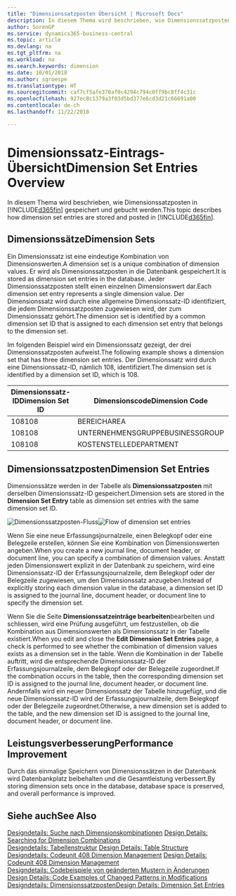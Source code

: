 ```yaml
---
title: "Dimensionssatzposten Übersicht | Microsoft Docs"
description: In diesem Thema wird beschrieben, wie Dimensionssatzposten in Dynamics 365 gespeichert und gebucht werden.
author: SorenGP
ms.service: dynamics365-business-central
ms.topic: article
ms.devlang: na
ms.tgt_pltfrm: na
ms.workload: na
ms.search.keywords: dimension
ms.date: 10/01/2018
ms.author: sgroespe
ms.translationtype: HT
ms.sourcegitcommit: caf7cf5afe370af0c4294c794c0ff9bc8ff4c31c
ms.openlocfilehash: 927ec8c1379a3f03d5bd377e6cd3d21c66691a00
ms.contentlocale: de-ch
ms.lasthandoff: 11/22/2018

---
```

# <a name="dimension-set-entries-overview"></a><span data-ttu-id="c1221-103">Dimensionssatz-Eintrags-Übersicht</span><span class="sxs-lookup"><span data-stu-id="c1221-103">Dimension Set Entries Overview</span></span>
<span data-ttu-id="c1221-104">In diesem Thema wird beschrieben, wie Dimensionssatzposten in [!INCLUDE[d365fin](includes/d365fin_md.md)] gespeichert und gebucht werden.</span><span class="sxs-lookup"><span data-stu-id="c1221-104">This topic describes how dimension set entries are stored and posted in [!INCLUDE[d365fin](includes/d365fin_md.md)].</span></span>  

## <a name="dimension-sets"></a><span data-ttu-id="c1221-105">Dimensionssätze</span><span class="sxs-lookup"><span data-stu-id="c1221-105">Dimension Sets</span></span>  
<span data-ttu-id="c1221-106">Ein Dimensionssatz ist eine eindeutige Kombination von Dimensionswerten.</span><span class="sxs-lookup"><span data-stu-id="c1221-106">A dimension set is a unique combination of dimension values.</span></span> <span data-ttu-id="c1221-107">Er wird als Dimensionssatzposten in die Datenbank gespeichert.</span><span class="sxs-lookup"><span data-stu-id="c1221-107">It is stored as dimension set entries in the database.</span></span> <span data-ttu-id="c1221-108">Jeder Dimensionssatzposten stellt einen einzelnen Dimensionswert dar.</span><span class="sxs-lookup"><span data-stu-id="c1221-108">Each dimension set entry represents a single dimension value.</span></span> <span data-ttu-id="c1221-109">Der Dimensionssatz wird durch eine allgemeine Dimensionssatz-ID identifiziert, die jedem Dimensionssatzposten zugewiesen wird, der zum Dimensionssatz gehört.</span><span class="sxs-lookup"><span data-stu-id="c1221-109">The dimension set is identified by a common dimension set ID that is assigned to each dimension set entry that belongs to the dimension set.</span></span>  

<span data-ttu-id="c1221-110">Im folgenden Beispiel wird ein Dimensionssatz gezeigt, der drei Dimensionssatzposten aufweist.</span><span class="sxs-lookup"><span data-stu-id="c1221-110">The following example shows a dimension set that has three dimension set entries.</span></span> <span data-ttu-id="c1221-111">Der Dimensionssatz wird durch eine Dimensionssatz-ID, nämlich 108, identifiziert.</span><span class="sxs-lookup"><span data-stu-id="c1221-111">The dimension set is identified by a dimension set ID, which is 108.</span></span>  

|<span data-ttu-id="c1221-112">Dimensionssatz-ID</span><span class="sxs-lookup"><span data-stu-id="c1221-112">Dimension Set ID</span></span>|<span data-ttu-id="c1221-113">Dimensionscode</span><span class="sxs-lookup"><span data-stu-id="c1221-113">Dimension Code</span></span>|<span data-ttu-id="c1221-114">Dimensionswertcode</span><span class="sxs-lookup"><span data-stu-id="c1221-114">Dimension Value Code</span></span>|<span data-ttu-id="c1221-115">Dimensionswertname</span><span class="sxs-lookup"><span data-stu-id="c1221-115">Dimension Value Name</span></span>|  
|----------------------|--------------------|--------------------------|--------------------------|  
|<span data-ttu-id="c1221-116">108</span><span class="sxs-lookup"><span data-stu-id="c1221-116">108</span></span>|<span data-ttu-id="c1221-117">BEREICH</span><span class="sxs-lookup"><span data-stu-id="c1221-117">AREA</span></span>|<span data-ttu-id="c1221-118">70</span><span class="sxs-lookup"><span data-stu-id="c1221-118">70</span></span>|<span data-ttu-id="c1221-119">Nordamerika</span><span class="sxs-lookup"><span data-stu-id="c1221-119">America North</span></span>|  
|<span data-ttu-id="c1221-120">108</span><span class="sxs-lookup"><span data-stu-id="c1221-120">108</span></span>|<span data-ttu-id="c1221-121">UNTERNEHMENSGRUPPE</span><span class="sxs-lookup"><span data-stu-id="c1221-121">BUSINESSGROUP</span></span>|<span data-ttu-id="c1221-122">HOME</span><span class="sxs-lookup"><span data-stu-id="c1221-122">HOME</span></span>|<span data-ttu-id="c1221-123">Start</span><span class="sxs-lookup"><span data-stu-id="c1221-123">Home</span></span>|  
|<span data-ttu-id="c1221-124">108</span><span class="sxs-lookup"><span data-stu-id="c1221-124">108</span></span>|<span data-ttu-id="c1221-125">KOSTENSTELLE</span><span class="sxs-lookup"><span data-stu-id="c1221-125">DEPARTMENT</span></span>|<span data-ttu-id="c1221-126">VERKAUF</span><span class="sxs-lookup"><span data-stu-id="c1221-126">SALES</span></span>|<span data-ttu-id="c1221-127">Verkauf</span><span class="sxs-lookup"><span data-stu-id="c1221-127">Sales</span></span>|  

## <a name="dimension-set-entries"></a><span data-ttu-id="c1221-128">Dimensionssatzposten</span><span class="sxs-lookup"><span data-stu-id="c1221-128">Dimension Set Entries</span></span>  
<span data-ttu-id="c1221-129">Dimensionssätze werden in der Tabelle als **Dimensionssatzposten** mit derselben Dimensionssatz-ID gespeichert.</span><span class="sxs-lookup"><span data-stu-id="c1221-129">Dimension sets are stored in the **Dimension Set Entry** table as dimension set entries with the same dimension set ID.</span></span>  

<span data-ttu-id="c1221-130">![Dimensionssatzposten-Fluss](media/dimensionentrynav7.png "Dimensionssatzposten-Fluss")</span><span class="sxs-lookup"><span data-stu-id="c1221-130">![Flow of dimension set entries](media/dimensionentrynav7.png "Flow of dimension set entries")</span></span>  

<span data-ttu-id="c1221-131">Wenn Sie eine neue Erfassungsjournalzeile, einen Belegkopf oder eine Belegzeile erstellen, können Sie eine Kombination von Dimensionswerten angeben.</span><span class="sxs-lookup"><span data-stu-id="c1221-131">When you create a new journal line, document header, or document line, you can specify a combination of dimension values.</span></span> <span data-ttu-id="c1221-132">Anstatt jeden Dimensionswert explizit in der Datenbank zu speichern, wird eine Dimensionssatz-ID der Erfassungsjournalzeile, dem Belegkopf oder der Belegzeile zugewiesen, um den Dimensionssatz anzugeben.</span><span class="sxs-lookup"><span data-stu-id="c1221-132">Instead of explicitly storing each dimension value in the database, a dimension set ID is assigned to the journal line, document header, or document line to specify the dimension set.</span></span>  

<span data-ttu-id="c1221-133">Wenn Sie die Seite **Dimensionssatzeinträge bearbeiten**bearbeiten und schliessen, wird eine Prüfung ausgeführt, um festzustellen, ob die Kombination aus Dimensionswerten als Dimensionssatz in der Tabelle existiert.</span><span class="sxs-lookup"><span data-stu-id="c1221-133">When you edit and close the **Edit Dimension Set Entries** page, a check is performed to see whether the combination of dimension values exists as a dimension set in the table.</span></span> <span data-ttu-id="c1221-134">Wenn die Kombination in der Tabelle auftritt, wird die entsprechende Dimensionssatz-ID der Erfassungsjournalzeile, dem Belegkopf oder der Belegzeile zugeordnet.</span><span class="sxs-lookup"><span data-stu-id="c1221-134">If the combination occurs in the table, then the corresponding dimension set ID is assigned to the journal line, document header, or document line.</span></span> <span data-ttu-id="c1221-135">Andernfalls wird ein neuer Dimensionssatz der Tabelle hinzugefügt, und die neue Dimensionssatz-ID wird der Erfassungsjournalzeile, dem Belegkopf oder der Belegzeile zugeordnet.</span><span class="sxs-lookup"><span data-stu-id="c1221-135">Otherwise, a new dimension set is added to the table, and the new dimension set ID is assigned to the journal line, document header, or document line.</span></span>  

## <a name="performance-improvement"></a><span data-ttu-id="c1221-136">Leistungsverbesserung</span><span class="sxs-lookup"><span data-stu-id="c1221-136">Performance Improvement</span></span>  
<span data-ttu-id="c1221-137">Durch das einmalige Speichern von Dimensionssätzen in der Datenbank wird Datenbankplatz beibehalten und die Gesamtleistung verbessert.</span><span class="sxs-lookup"><span data-stu-id="c1221-137">By storing dimension sets once in the database, database space is preserved, and overall performance is improved.</span></span>  

## <a name="see-also"></a><span data-ttu-id="c1221-138">Siehe auch</span><span class="sxs-lookup"><span data-stu-id="c1221-138">See Also</span></span>  
<span data-ttu-id="c1221-139">[Designdetails: Suche nach Dimensionskombinationen](design-details-searching-for-dimension-combinations.md) </span><span class="sxs-lookup"><span data-stu-id="c1221-139">[Design Details: Searching for Dimension Combinations](design-details-searching-for-dimension-combinations.md) </span></span>  
<span data-ttu-id="c1221-140">[Designdetails: Tabellenstruktur](design-details-table-structure.md) </span><span class="sxs-lookup"><span data-stu-id="c1221-140">[Design Details: Table Structure](design-details-table-structure.md) </span></span>  
<span data-ttu-id="c1221-141">[Designdetails: Codeunit 408 Dimension Management](design-details-codeunit-408-dimension-management.md) </span><span class="sxs-lookup"><span data-stu-id="c1221-141">[Design Details: Codeunit 408 Dimension Management](design-details-codeunit-408-dimension-management.md) </span></span>  
<span data-ttu-id="c1221-142">[Designdetails: Codebeispiele von geänderten Mustern in Änderungen](design-details-code-examples-of-changed-patterns-in-modifications.md) </span><span class="sxs-lookup"><span data-stu-id="c1221-142">[Design Details: Code Examples of Changed Patterns in Modifications](design-details-code-examples-of-changed-patterns-in-modifications.md) </span></span>  
[<span data-ttu-id="c1221-143">Designdetails: Dimensionssatzposten</span><span class="sxs-lookup"><span data-stu-id="c1221-143">Design Details: Dimension Set Entries</span></span>](design-details-dimension-set-entries.md)   

